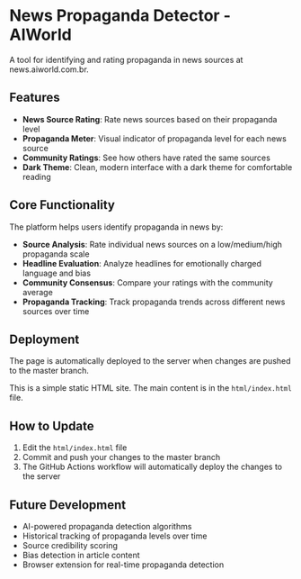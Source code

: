 # News Propaganda Detector - AIWorld

A tool for identifying and rating propaganda in news sources at news.aiworld.com.br.

## Features

- **News Source Rating**: Rate news sources based on their propaganda level
- **Propaganda Meter**: Visual indicator of propaganda level for each news source
- **Community Ratings**: See how others have rated the same sources
- **Dark Theme**: Clean, modern interface with a dark theme for comfortable reading

## Core Functionality

The platform helps users identify propaganda in news by:

- **Source Analysis**: Rate individual news sources on a low/medium/high propaganda scale
- **Headline Evaluation**: Analyze headlines for emotionally charged language and bias
- **Community Consensus**: Compare your ratings with the community average
- **Propaganda Tracking**: Track propaganda trends across different news sources over time

## Deployment

The page is automatically deployed to the server when changes are pushed to the master branch.

This is a simple static HTML site. The main content is in the `html/index.html` file.

## How to Update

1. Edit the `html/index.html` file
2. Commit and push your changes to the master branch
3. The GitHub Actions workflow will automatically deploy the changes to the server

## Future Development

- AI-powered propaganda detection algorithms
- Historical tracking of propaganda levels over time
- Source credibility scoring
- Bias detection in article content
- Browser extension for real-time propaganda detection
